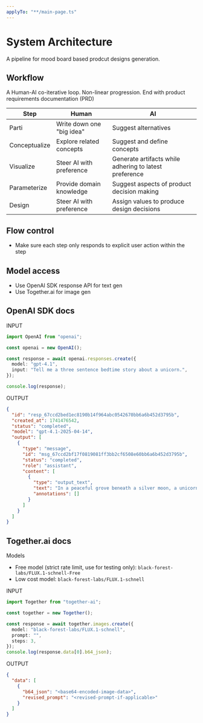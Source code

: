 ```yaml
---
applyTo: "**/main-page.ts"
---
```


# System Architecture

A pipeline for mood board based prodcut designs generation.

## Workflow

A Human-AI co-iterative loop. Non-linear progression. End with product requirements documentation (PRD)

| Step          | Human                     | AI                                                     |
| ------------- | ------------------------- | ------------------------------------------------------ |
| Parti         | Write down one "big idea" | Suggest alternatives                                   |
| Conceptualize | Explore related concepts  | Suggest and define concepts                            |
| Visualize     | Steer AI with preference  | Generate artifacts while adhering to latest preference |
| Parameterize  | Provide domain knowledge  | Suggest aspects of product decision making             |
| Design        | Steer AI with preference  | Assign values to produce design decisions              |

## Flow control

- Make sure each step only responds to explicit user action within the step

## Model access

- Use OpenAI SDK response API for text gen
- Use Together.ai for image gen

## OpenAI SDK docs

INPUT

```ts
import OpenAI from "openai";

const openai = new OpenAI();

const response = await openai.responses.create({
  model: "gpt-4.1",
  input: "Tell me a three sentence bedtime story about a unicorn.",
});

console.log(response);
```

OUTPUT

```json
{
  "id": "resp_67ccd2bed1ec8190b14f964abc0542670bb6a6b452d3795b",
  "created_at": 1741476542,
  "status": "completed",
  "model": "gpt-4.1-2025-04-14",
  "output": [
    {
      "type": "message",
      "id": "msg_67ccd2bf17f0819081ff3bb2cf6508e60bb6a6b452d3795b",
      "status": "completed",
      "role": "assistant",
      "content": [
        {
          "type": "output_text",
          "text": "In a peaceful grove beneath a silver moon, a unicorn named Lumina discovered a hidden pool that reflected the stars. As she dipped her horn into the water, the pool began to shimmer, revealing a pathway to a magical realm of endless night skies. Filled with wonder, Lumina whispered a wish for all who dream to find their own hidden magic, and as she glanced back, her hoofprints sparkled like stardust.",
          "annotations": []
        }
      ]
    }
  ]
}
```

## Together.ai docs

Models

- Free model (strict rate limit, use for testing only): `black-forest-labs/FLUX.1-schnell-Free`
- Low cost model: `black-forest-labs/FLUX.1-schnell`

INPUT

```ts
import Together from "together-ai";

const together = new Together();

const response = await together.images.create({
  model: "black-forest-labs/FLUX.1-schnell",
  prompt: "",
  steps: 3,
});
console.log(response.data[0].b64_json);
```

OUTPUT

```json
{
  "data": [
    {
      "b64_json": "<base64-encoded-image-data>",
      "revised_prompt": "<revised-prompt-if-applicable>"
    }
  ]
}
```

